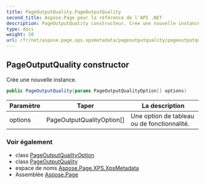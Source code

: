 ```yaml
---
title: PageOutputQuality.PageOutputQuality
second_title: Aspose.Page pour la référence de l'API .NET
description: PageOutputQuality constructeur. Crée une nouvelle instance.
type: docs
weight: 10
url: /fr/net/aspose.page.xps.xpsmetadata/pageoutputquality/pageoutputquality/
---
```

## PageOutputQuality constructor

Crée une nouvelle instance.

```csharp
public PageOutputQuality(params PageOutputQualityOption[] options)
```

| Paramètre | Taper | La description |
| --- | --- | --- |
| options | PageOutputQualityOption[] | Une option de tableau ou de fonctionnalité. |

### Voir également

* class [PageOutputQualityOption](../../pageoutputquality.pageoutputqualityoption/)
* class [PageOutputQuality](../)
* espace de noms [Aspose.Page.XPS.XpsMetadata](../../pageoutputquality/)
* Assemblée [Aspose.Page](../../../)


